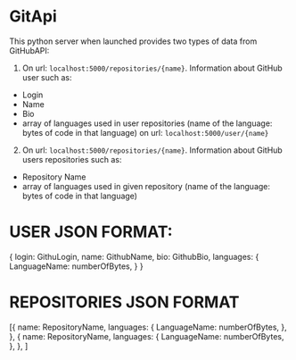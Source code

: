 # GitApi
This python server when launched provides two types of data from GitHubAPI:
1. On url: `localhost:5000/repositories/{name}`. Information about GitHub user such as:
  - Login
  - Name
  - Bio
  - array of languages used in user repositories (name of the language: bytes of code in that language)
on url: `localhost:5000/user/{name}`
2. On url: `localhost:5000/repositories/{name}`. Information about GitHub users repositories  such as:
  - Repository Name
  - array of languages used in given repository (name of the language: bytes of code in that language)

# USER JSON FORMAT:
{
  login: GithuLogin,
  name: GithubName,
  bio: GithubBio,
  languages: {
    LanguageName: numberOfBytes,
  }
}
# REPOSITORIES JSON FORMAT
[{
  name: RepositoryName,
  languages: {
    LanguageName: numberOfBytes,
  },
 },
 {
  name: RepositoryName,
  languages: {
    LanguageName: numberOfBytes,
  },
 },
 ]
